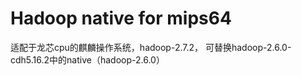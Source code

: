 # Hadoop native for mips64

适配于龙芯cpu的麒麟操作系统，hadoop-2.7.2， 可替换hadoop-2.6.0-cdh5.16.2中的native（hadoop-2.6.0）
